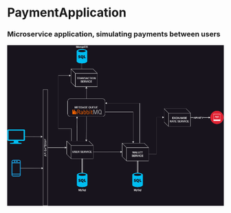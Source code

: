 # PaymentApplication
### Microservice application, simulating payments between users
![Alt](https://github.com/borislavminchev/PaymentApplication/blob/master/MyWallet.drawio.png)
